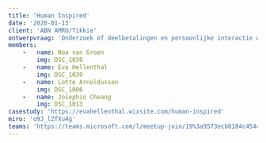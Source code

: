 ```yaml
---
title: 'Human Inspired'
date: '2020-01-13'
client: 'ABN AMRO/Tikkie'
ontwerpvraag: 'Onderzoek of deelbetalingen en persoonlijke interactie waardevol zijn voor de eindgebruiker en hoe dit zo effectief mogelijk verwerkt kan worden in het huidige Tikkie Check'
members:
    -   name: Noa van Groen
        img: DSC_1030
    -   name: Eva Hellenthal
        img: DSC_1039
    -   name: Lotte Arnoldussen
        img: DSC_1006
    -   name: Josephin Cheang
        img: DSC_1013
casestudy: 'https://evahellenthal.wixsite.com/human-inspired'
miro: 'o9J_lZfXu4g'
teams: 'https://teams.microsoft.com/l/meetup-join/19%3a9573ecb0184c454490f6411c21c6fb74%40thread.tacv2/1611095075543?context=%7b%22Tid%22%3a%22ca6fbace-7cba-4d53-8681-a06284f7ff46%22%2c%22Oid%22%3a%22100e5047-8c80-4681-bea6-926cb60256f0%22%7d'
---
```




